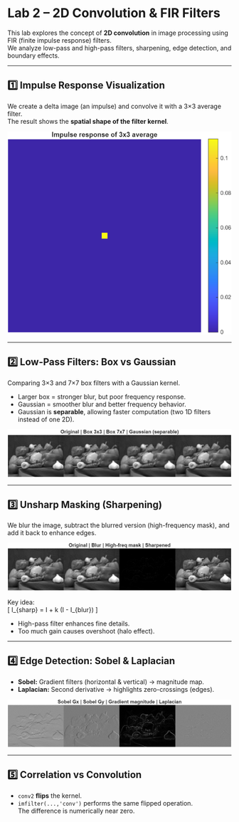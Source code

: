 # Lab 2 – 2D Convolution & FIR Filters

This lab explores the concept of **2D convolution** in image processing using FIR (finite impulse response) filters.  
We analyze low-pass and high-pass filters, sharpening, edge detection, and boundary effects.

---

## 1️⃣ Impulse Response Visualization
We create a delta image (an impulse) and convolve it with a 3×3 average filter.  
The result shows the **spatial shape of the filter kernel**.

![Impulse Response](Figures/Figure_1.png)

---

## 2️⃣ Low-Pass Filters: Box vs Gaussian
Comparing 3×3 and 7×7 box filters with a Gaussian kernel.  
- Larger box = stronger blur, but poor frequency response.  
- Gaussian = smoother blur and better frequency behavior.  
- Gaussian is **separable**, allowing faster computation (two 1D filters instead of one 2D).

![Low-pass Comparison](Figures/Figure_2.png)

---

## 3️⃣ Unsharp Masking (Sharpening)
We blur the image, subtract the blurred version (high-frequency mask), and add it back to enhance edges.

![Unsharp Masking](Figures/Figure_3.png)

Key idea:  
\[
I_{sharp} = I + k (I - I_{blur})
\]

- High-pass filter enhances fine details.  
- Too much gain causes overshoot (halo effect).

---

## 4️⃣ Edge Detection: Sobel & Laplacian
- **Sobel:** Gradient filters (horizontal & vertical) → magnitude map.  
- **Laplacian:** Second derivative → highlights zero-crossings (edges).  

![Edges](Figures/Figure_4.png)

---

## 5️⃣ Correlation vs Convolution
- `conv2` **flips** the kernel.  
- `imfilter(...,'conv')` performs the same flipped operation.  
The difference is numerically near zero.

